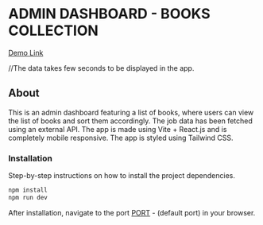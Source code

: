 # ADMIN DASHBOARD - BOOKS COLLECTION

[Demo Link](https://book-data-dashboard.vercel.app)

//The data takes few seconds to be displayed in the app.

## About

This is an admin dashboard featuring a list of books, where users can view the list of books and sort them accordingly. The job data has been fetched using an external API.
The app is made using Vite + React.js and is completely mobile responsive. The app is styled using Tailwind CSS.

### Installation

Step-by-step instructions on how to install the project dependencies.

```bash
npm install
npm run dev
```

After installation, navigate to the port [PORT](http://localhost:5173/) - (default port) in your browser.
